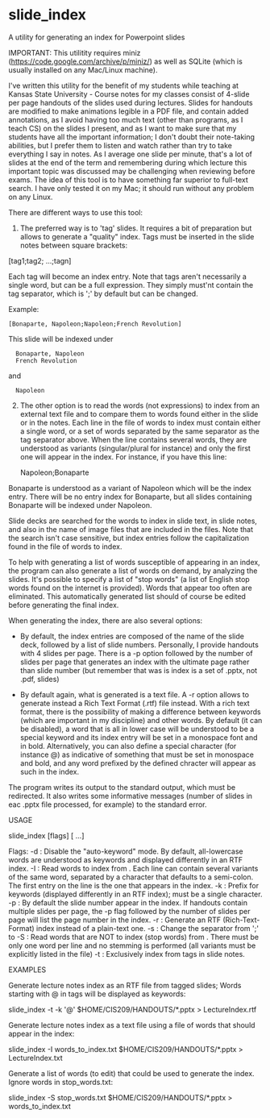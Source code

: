 # slide_index
A utility for generating an index for Powerpoint slides

IMPORTANT: This utilitity requires miniz (https://code.google.com/archive/p/miniz/) as well as SQLite (which is usually installed on any Mac/Linux machine).

I've written this utility for the benefit of my students while teaching at Kansas State University - Course notes for my classes consist of 4-slide per page handouts of the slides used during lectures. Slides for handouts are modified to make animations legible in a PDF file, and contain added annotations, as I avoid having too much text (other than programs, as I teach CS) on the slides I present, and as I want to make sure that my students have all the important information; I don't doubt their note-taking abilities, but I prefer them to listen and watch rather than try to take everything I say in notes. As I average one slide per minute, that's a lot of slides at the end of the term and remembering during which lecture this important topic was discussed may be challenging when reviewing before exams.
The idea of this tool is to have something far superior to full-text search.
I have only tested it on my Mac; it should run without any problem on any Linux.

There are different ways to use this tool:

1) The preferred way is to 'tag' slides. It requires a bit of preparation but allows to generate a "quality" index. Tags must be inserted in the slide notes between square brackets:

  [tag1;tag2; ...;tagn]

Each tag will become an index entry. Note that tags aren't necessarily a single word, but can be a full expression. They simply must'nt contain the tag separator, which is ';' by default but can be changed.

Example:

    [Bonaparte, Napoleon;Napoleon;French Revolution]
    
This slide will be indexed under

      Bonaparte, Napoleon
      French Revolution
      
  and
  
      Napoleon
      
2) The other option is to read the words (not expressions) to index from an external text file and to compare them to words found either in the slide or in the notes. Each line in the file of words to index must contain either a single word, or a set of words separated by the same separator as the tag separator above. When the line contains several words, they are understood as variants (singular/plural for instance) and only the first one will appear in the index. For instance, if you have this line:

   Napoleon;Bonaparte
   
Bonaparte is understood as a variant of Napoleon which will be the index entry. There will be no entry index for Bonaparte, but all slides containing Bonaparte will be indexed under Napoleon.

Slide decks are searched for the words to index in slide text, in slide notes, and also in the name of image files that are included in the files. Note that the search isn't case sensitive, but index entries follow the capitalization found in the file of words to index.

To help with generating a list of words susceptible of appearing in an index, the program can also generate a list of words on demand, by analyzing the slides. It's possible to specify a list of "stop words" (a list of English stop words found on the internet is provided). Words that appear too often are eliminated. This automatically generated list should of course be edited before generating the final index.

When generating the index, there are also several options:

- By default, the index entries are composed of the name of the slide deck, followed by a list of slide numbers. Personally, I provide handouts with 4 slides per page. There is a -p option followed by the number of slides per page that generates an index with the ultimate page rather than slide number (but remember that was is index is a set of .pptx, not .pdf, slides)

- By default again, what is generated is a text file. A -r option allows to generate instead a Rich Text Format (.rtf) file instead. With a rich text format, there is the possibility of making a difference between keywords (which are important in my discipline) and other words. By default (it can be disabled), a word that is all in lower case will be understood to be a special keyword and its index entry will be set in a monospace font and in bold. Alternatively, you can also define a special character (for instance @) as indicative of something that must be set in monospace and bold, and any word prefixed by the defined chracter will appear as such in the index.

The program writes its output to the standard output, which must be redirected. It also writes some informative messages (number of slides in eac .pptx file processed, for example) to the standard error.
 
USAGE

slide_index [flags] <pptx file> [<pptx file> ...]

 Flags:
  -d            : Disable the "auto-keyword" mode. By default, all-lowercase words are understood as keywords
                  and displayed differently in an RTF index.
  -I <filename> : Read words to index from <filename>.
                  Each line can contain several variants of the same word, separated by a character that
                  defaults to a semi-colon. The first entry on the line is the one that appears in the index.
  -k <char>     : Prefix for keywords (displayed differently in an RTF index); must be a single character.
  -p <num>      : By default the slide number appear in the index. If handouts contain multiple slides per page,
                  the -p flag followed by the number of slides per page will list the page number in the index.
  -r            : Generate an RTF (Rich-Text-Format) index instead of a plain-text one.
  -s <char>     : Change the separator from ';' to <char>
  -S <filename> : Read words that are NOT to index (stop words) from <filename>. There must be only one word per
                  line and no stemming is performed (all variants must be explicitly listed in the file)
  -t            : Exclusively index from tags in slide notes.

EXAMPLES

  Generate lecture notes index as an RTF file from tagged slides; Words starting with @ in tags will be displayed as keywords:
  
  slide_index -t -k '@' $HOME/CIS209/HANDOUTS/*.pptx > LectureIndex.rtf
  
  Generate lecture notes index as a text file using a file of words that should appear in the index:
  
  slide_index -I words_to_index.txt $HOME/CIS209/HANDOUTS/*.pptx > LectureIndex.txt
  
  Generate a list of words (to edit) that could be used to generate the index. Ignore words in stop_words.txt:
  
  slide_index -S stop_words.txt $HOME/CIS209/HANDOUTS/*.pptx > words_to_index.txt
  
